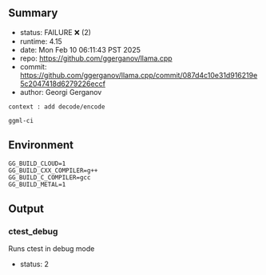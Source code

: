 ## Summary

- status:  FAILURE ❌ (2)
- runtime: 4.15
- date:    Mon Feb 10 06:11:43 PST 2025
- repo:    https://github.com/ggerganov/llama.cpp
- commit:  https://github.com/ggerganov/llama.cpp/commit/087d4c10e31d916219e5c2047418d6279226eccf
- author:  Georgi Gerganov
```
context : add decode/encode

ggml-ci
```

## Environment

```
GG_BUILD_CLOUD=1
GG_BUILD_CXX_COMPILER=g++
GG_BUILD_C_COMPILER=gcc
GG_BUILD_METAL=1
```

## Output

### ctest_debug

Runs ctest in debug mode
- status: 2
```

```

